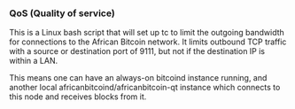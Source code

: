 ### QoS (Quality of service) ###

This is a Linux bash script that will set up tc to limit the outgoing bandwidth for connections to the African Bitcoin network. It limits outbound TCP traffic with a source or destination port of 9111, but not if the destination IP is within a LAN.

This means one can have an always-on bitcoind instance running, and another local africanbitcoind/africanbitcoin-qt instance which connects to this node and receives blocks from it.
